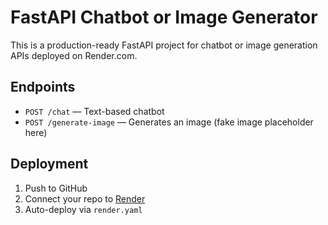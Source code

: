 # FastAPI Chatbot or Image Generator

This is a production-ready FastAPI project for chatbot or image generation APIs deployed on Render.com.

## Endpoints

- `POST /chat` — Text-based chatbot
- `POST /generate-image` — Generates an image (fake image placeholder here)

## Deployment

1. Push to GitHub
2. Connect your repo to [Render](https://render.com/)
3. Auto-deploy via `render.yaml`
